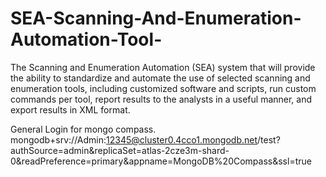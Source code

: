 # SEA-Scanning-And-Enumeration-Automation-Tool-
The Scanning and Enumeration Automation (SEA) system that will provide the ability to standardize and automate the use of selected scanning and enumeration tools, including customized software and scripts, run custom commands per tool, report results to the analysts in a useful manner, and export results in XML format.


General Login for mongo compass.
mongodb+srv://Admin:12345@cluster0.4cco1.mongodb.net/test?authSource=admin&replicaSet=atlas-2cze3m-shard-0&readPreference=primary&appname=MongoDB%20Compass&ssl=true 
